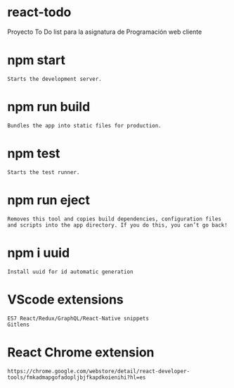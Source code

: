 # react-todo
 Proyecto To Do list para la asignatura de Programación web cliente

  # npm start
    Starts the development server.

  # npm run build
    Bundles the app into static files for production.

  # npm test
    Starts the test runner.

  # npm run eject
    Removes this tool and copies build dependencies, configuration files
    and scripts into the app directory. If you do this, you can’t go back!
    
  # npm i uuid
    Install uuid for id automatic generation
    
  # VScode extensions
    ES7 React/Redux/GraphQL/React-Native snippets
    Gitlens
  # React Chrome extension
    https://chrome.google.com/webstore/detail/react-developer-tools/fmkadmapgofadopljbjfkapdkoienihi?hl=es
